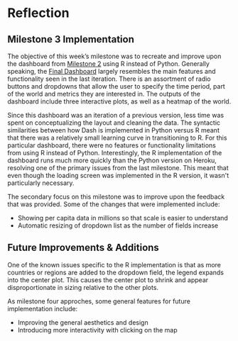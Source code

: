 # Reflection

## Milestone 3 Implementation

The objective of this week’s milestone was to recreate and improve upon the dashboard from [Milestone 2](https://github.com/UBC-MDS/dsci532-group3) using R instead of Python. Generally speaking, the [Final Dashboard](https://covid-19-mds-532-group3-r.herokuapp.com/) largely resembles the main features and functionality seen in the last iteration. There is an assortment of radio buttons and dropdowns that allow the user to specify the time period, part of the world and metrics they are interested in. The outputs of the dashboard include three interactive plots, as well as a heatmap of the world. 

Since this dashboard was an iteration of a previous version, less time was spent on conceptualizing the layout and cleaning the data. The syntactic similarities between how Dash is implemented in Python versus R meant that there was a relatively small learning curve in transitioning to R. For this particular dashboard, there were no features or functionality limitations from using R instead of Python. Interestingly, the R implementation of the dashboard runs much more quickly than the Python version on Heroku, resolving one of the primary issues from the last milestone. This meant that even though the loading screen was implemented in the R version, it wasn't particularly necessary.

The secondary focus on this milestone was to improve upon the feedback that was provided. Some of the changes that were implemented include:

- Showing per capita data in millions so that scale is easier to understand
- Automatic resizing of dropdown list as the number of fields increase


## Future Improvements & Additions

One of the known issues specific to the R implementation is that as more countries or regions are added to the dropdown field, the legend expands into the center plot. This causes the center plot to shrink and appear disproportionate in sizing relative to the other plots. 

As milestone four approches, some general features for future implementation include:

- Improving the general aesthetics and design 
- Introducing more interactivity with clicking on the map
